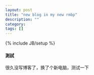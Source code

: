 ```yaml
---
layout: post
title: "new blog in my new rmbp"
description: ""
category: 
tags: []
---
```

{% include JB/setup %}

#### 測試 ####

很久没写博客了，换了个新电脑，测试一下
